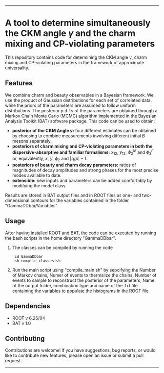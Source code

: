 
---

# A tool to determine simultaneously the CKM angle $\gamma$ and the charm mixing and CP-violating parameters 

This repository contains code for determining the CKM angle $\gamma$, charm mixing and CP-violating parameters in the framework of approximate universality.

## Features

We combine charm and beauty observables in a Bayesian framework. We use the product of Gaussian distributions for each set of correlated data, while the priors of the parameters are assumed to follow uniform distributions. The posterior p.d.f.s of the parameters are obtained through a Markov Chain Monte Carlo (MCMC) algorithm implemented in the Bayesian Analysis Toolkit (BAT) software package. This code can be used to obtain:

- **posterior of the CKM Angle $\gamma$:** four different estimates can be obtained by choosing to combine measurements involving different initial $B$ mesons separately.
- **posteriors of charm mixing and CP-violating parameters in both the dispersive-absorptive and familiar formalisms:** $x_{12}$, $y_{12}$, $\phi_2^M$ and $\phi_2^{\Gamma}$ or, equivalently, $x$, $y$, $\phi_2$ and $\vert q/p \vert -1$.
- **posteriors of beauty and charm decay parameters:** ratios of magnitudes of decay amplitudes and strong phases for the most precise modes available to date.
- **extensible:** new inputs and parameters can be added comfortably by modifying the model class.

Results are stored in BAT output files and in ROOT files as one- and two-dimensional contours for the variables contained in the folder "GammaDDbar/Variables".

## Usage 

After having installed ROOT and BAT, the code can be executed by running the bash scripts in the home directory "GammaDDbar".

1. The classes can be compiled by running the code

   ```
    cd GammaDDbar
    sh compile_classes.sh
    ```

3. Run the main script using "compile_main.sh" by sepcifying the Number of Markov chains, Numer of events to thermalize the chains, Number of events to sample to reconstruct the posterior of the parameters, Name of the output folder, combination type and name of the .txt file containing the variables to populate the histograms in the ROOT file.

## Dependencies

- ROOT v 6.26/04
- BAT v 1.0

## Contributing

Contributions are welcome! If you have suggestions, bug reports, or would like to contribute new features, please open an issue or submit a pull request.

---

